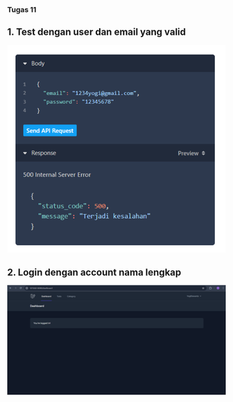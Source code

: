 ### Tugas 11 ###

## 1. Test dengan user dan email yang valid ##
![alt text](image-2.png)
## 2. Login dengan account nama lengkap ##
![alt text](image-1.png)
